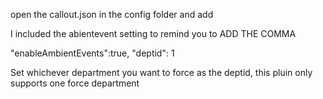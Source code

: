 open the callout.json in the config folder and add

I included the abientevent setting to remind you to ADD THE COMMA

"enableAmbientEvents":true,
"deptid": 1

Set whichever department you want to force as the deptid, this pluin
only supports one force department
